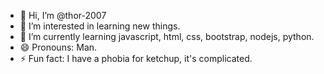 - 👋 Hi, I’m @thor-2007
- 👀 I’m interested in learning new things.
- 🌱 I’m currently learning javascript, html, css, bootstrap, nodejs, python.
- 😄 Pronouns: Man.
- ⚡ Fun fact: I have a phobia for ketchup, it's complicated.

<!---
thor-2007/thor-2007 is a ✨ special ✨ repository because its `README.md` (this file) appears on your GitHub profile.
You can click the Preview link to take a look at your changes.
--->

